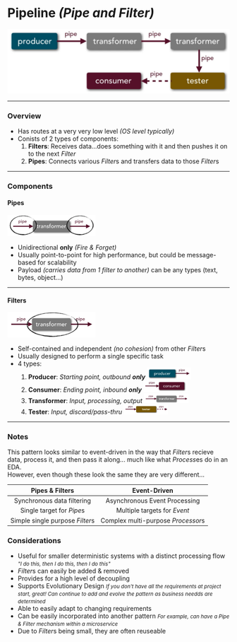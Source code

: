# Pipeline *(Pipe and Filter)*

<img src="../assets/pipes-and-filters.png"/>

***

### Overview

+ Has routes at a very very low level *(OS level typically)*
+ Conists of 2 types of components:
  1. **Filters**: Receives data...does something with it and then pushes it on to the next *Filter*
  2. **Pipes**: Connects various *Filter*s and transfers data to those *Filter*s

***

### Components

#### Pipes

<img src="../assets/pipes.png" style="width: 200px"/>

+ Unidirectional **only** *(Fire & Forget)*
+ Usually point-to-point for high performance, but could be message-based for scalability
+ Payload *(carries data from 1 filter to another)* can be any types (text, bytes, object...)

***

#### Filters

<img src="../assets/filters.png" style="width: 200px"/>

+ Self-contained and independent *(no cohesion)* from other *Filter*s
+ Usually designed to perform a single specific task
+ 4 types:
  1. **Producer**: _Starting point, outbound **only**_
  					<img src="../assets/producer.png" style="width: 100px"/>
  2. **Consumer**: _Ending point, inbound **only**_
  					<img src="../assets/consumer.png" style="width: 100px"/>
  3. **Transformer**: _Input, processing, output_
  					<img src="../assets/transformer.png" style="width: 100px"/>
  4. **Tester**: _Input, discard/pass-thru_
  					<img src="../assets/tester.png" style="width: 100px"/>

***

### Notes

This pattern looks similar to event-driven in the way that *Filter*s recieve data, process it, and then pass it along... much like what *Process*es do in an EDA.<br>However, even though these look the same they are very different...

| Pipes & Filters                 | Event-Driven                       |
|:-------------------------------:|:----------------------------------:|
| Synchronous data filtering      | Asynchronous Event Processing      |
| Single target for *Pipe*s       | Multiple targets for *Event*       |
| Simple single purpose *Filter*s | Complex multi-purpose *Processor*s |

### Considerations

+ Useful for smaller deterministic systems with a distinct processing flow
  <small><i>"I do this, then I do this, then I do this"</i></small>
+ *Filter*s can easily be added & removed
+ Provides for a high level of decoupling
+ Supports Evolutionary Design
  <small><i>If you don't have all the requirements at project start, great! Can continue to add and evolve the pattern as business needds are determined</i></small>
+ Able to easily adapt to changing requirements
+ Can be easily incorporated into another pattern
  <small><i>For example, can have a Pipe & Filter mechanism within a microservice</i></small>
+ Due to *Filter*s being small, they are often reuseable